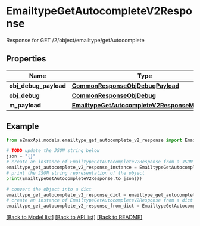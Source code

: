# EmailtypeGetAutocompleteV2Response

Response for GET /2/object/emailtype/getAutocomplete

## Properties

Name | Type | Description | Notes
------------ | ------------- | ------------- | -------------
**obj_debug_payload** | [**CommonResponseObjDebugPayload**](CommonResponseObjDebugPayload.md) |  | 
**obj_debug** | [**CommonResponseObjDebug**](CommonResponseObjDebug.md) |  | [optional] 
**m_payload** | [**EmailtypeGetAutocompleteV2ResponseMPayload**](EmailtypeGetAutocompleteV2ResponseMPayload.md) |  | 

## Example

```python
from eZmaxApi.models.emailtype_get_autocomplete_v2_response import EmailtypeGetAutocompleteV2Response

# TODO update the JSON string below
json = "{}"
# create an instance of EmailtypeGetAutocompleteV2Response from a JSON string
emailtype_get_autocomplete_v2_response_instance = EmailtypeGetAutocompleteV2Response.from_json(json)
# print the JSON string representation of the object
print(EmailtypeGetAutocompleteV2Response.to_json())

# convert the object into a dict
emailtype_get_autocomplete_v2_response_dict = emailtype_get_autocomplete_v2_response_instance.to_dict()
# create an instance of EmailtypeGetAutocompleteV2Response from a dict
emailtype_get_autocomplete_v2_response_from_dict = EmailtypeGetAutocompleteV2Response.from_dict(emailtype_get_autocomplete_v2_response_dict)
```
[[Back to Model list]](../README.md#documentation-for-models) [[Back to API list]](../README.md#documentation-for-api-endpoints) [[Back to README]](../README.md)


